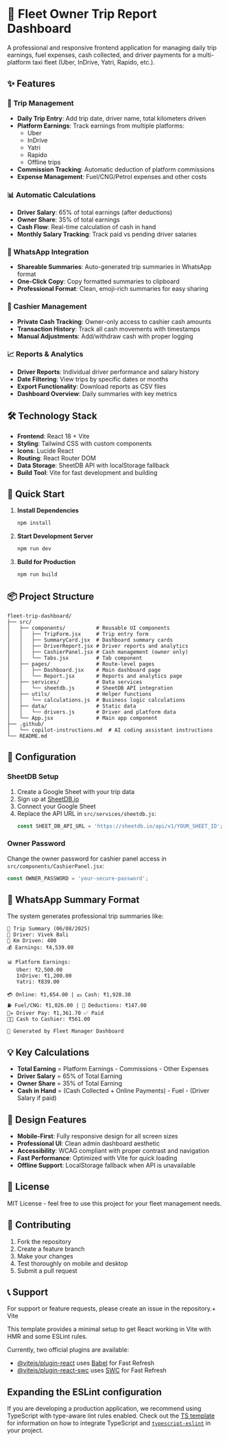 # 🚕 Fleet Owner Trip Report Dashboard

A professional and responsive frontend application for managing daily trip earnings, fuel expenses, cash collected, and driver payments for a multi-platform taxi fleet (Uber, InDrive, Yatri, Rapido, etc.).

## ✨ Features

### 🔸 Trip Management
- **Daily Trip Entry**: Add trip date, driver name, total kilometers driven
- **Platform Earnings**: Track earnings from multiple platforms:
  - Uber
  - InDrive  
  - Yatri
  - Rapido
  - Offline trips
- **Commission Tracking**: Automatic deduction of platform commissions
- **Expense Management**: Fuel/CNG/Petrol expenses and other costs

### 📊 Automatic Calculations
- **Driver Salary**: 65% of total earnings (after deductions)
- **Owner Share**: 35% of total earnings
- **Cash Flow**: Real-time calculation of cash in hand
- **Monthly Salary Tracking**: Track paid vs pending driver salaries

### 📱 WhatsApp Integration
- **Shareable Summaries**: Auto-generated trip summaries in WhatsApp format
- **One-Click Copy**: Copy formatted summaries to clipboard
- **Professional Format**: Clean, emoji-rich summaries for easy sharing

### 🏦 Cashier Management
- **Private Cash Tracking**: Owner-only access to cashier cash amounts
- **Transaction History**: Track all cash movements with timestamps
- **Manual Adjustments**: Add/withdraw cash with proper logging

### 📈 Reports & Analytics
- **Driver Reports**: Individual driver performance and salary history
- **Date Filtering**: View trips by specific dates or months
- **Export Functionality**: Download reports as CSV files
- **Dashboard Overview**: Daily summaries with key metrics

## 🛠️ Technology Stack

- **Frontend**: React 18 + Vite
- **Styling**: Tailwind CSS with custom components
- **Icons**: Lucide React
- **Routing**: React Router DOM
- **Data Storage**: SheetDB API with localStorage fallback
- **Build Tool**: Vite for fast development and building

## 🚀 Quick Start

1. **Install Dependencies**
   ```bash
   npm install
   ```

2. **Start Development Server**
   ```bash
   npm run dev
   ```

3. **Build for Production**
   ```bash
   npm run build
   ```

## 📦 Project Structure

```
fleet-trip-dashboard/
├── src/
│   ├── components/          # Reusable UI components
│   │   ├── TripForm.jsx     # Trip entry form
│   │   ├── SummaryCard.jsx  # Dashboard summary cards
│   │   ├── DriverReport.jsx # Driver reports and analytics
│   │   ├── CashierPanel.jsx # Cash management (owner only)
│   │   └── Tabs.jsx         # Tab component
│   ├── pages/               # Route-level pages
│   │   ├── Dashboard.jsx    # Main dashboard page
│   │   └── Report.jsx       # Reports and analytics page
│   ├── services/            # Data services
│   │   └── sheetdb.js       # SheetDB API integration
│   ├── utils/               # Helper functions
│   │   └── calculations.js  # Business logic calculations
│   ├── data/                # Static data
│   │   └── drivers.js       # Driver and platform data
│   └── App.jsx              # Main app component
├── .github/
│   └── copilot-instructions.md  # AI coding assistant instructions
└── README.md
```

## 🔧 Configuration

### SheetDB Setup
1. Create a Google Sheet with your trip data
2. Sign up at [SheetDB.io](https://sheetdb.io) 
3. Connect your Google Sheet
4. Replace the API URL in `src/services/sheetdb.js`:
   ```javascript
   const SHEET_DB_API_URL = 'https://sheetdb.io/api/v1/YOUR_SHEET_ID';
   ```

### Owner Password
Change the owner password for cashier panel access in `src/components/CashierPanel.jsx`:
```javascript
const OWNER_PASSWORD = 'your-secure-password';
```

## 📱 WhatsApp Summary Format

The system generates professional trip summaries like:

```
🚕 Trip Summary (06/08/2025)
👤 Driver: Vivek Bali
🚗 Km Driven: 400
💰 Earnings: ₹4,539.00

📊 Platform Earnings:
   Uber: ₹2,500.00
   InDrive: ₹1,200.00
   Yatri: ₹839.00

💳 Online: ₹1,654.00 | 💵 Cash: ₹1,928.30
⛽ Fuel/CNG: ₹1,026.00 | 🚧 Deductions: ₹147.00
👨‍✈️ Driver Pay: ₹1,361.70 ✅ Paid
🧑‍💼 Cash to Cashier: ₹561.00

📱 Generated by Fleet Manager Dashboard
```

## 💡 Key Calculations

- **Total Earning** = Platform Earnings - Commissions - Other Expenses
- **Driver Salary** = 65% of Total Earning
- **Owner Share** = 35% of Total Earning  
- **Cash in Hand** = (Cash Collected + Online Payments) - Fuel - (Driver Salary if paid)

## 🎨 Design Features

- **Mobile-First**: Fully responsive design for all screen sizes
- **Professional UI**: Clean admin dashboard aesthetic
- **Accessibility**: WCAG compliant with proper contrast and navigation
- **Fast Performance**: Optimized with Vite for quick loading
- **Offline Support**: LocalStorage fallback when API is unavailable

## 📄 License

MIT License - feel free to use this project for your fleet management needs.

## 🤝 Contributing

1. Fork the repository
2. Create a feature branch
3. Make your changes
4. Test thoroughly on mobile and desktop
5. Submit a pull request

## 📞 Support

For support or feature requests, please create an issue in the repository.+ Vite

This template provides a minimal setup to get React working in Vite with HMR and some ESLint rules.

Currently, two official plugins are available:

- [@vitejs/plugin-react](https://github.com/vitejs/vite-plugin-react/blob/main/packages/plugin-react) uses [Babel](https://babeljs.io/) for Fast Refresh
- [@vitejs/plugin-react-swc](https://github.com/vitejs/vite-plugin-react/blob/main/packages/plugin-react-swc) uses [SWC](https://swc.rs/) for Fast Refresh

## Expanding the ESLint configuration

If you are developing a production application, we recommend using TypeScript with type-aware lint rules enabled. Check out the [TS template](https://github.com/vitejs/vite/tree/main/packages/create-vite/template-react-ts) for information on how to integrate TypeScript and [`typescript-eslint`](https://typescript-eslint.io) in your project.
